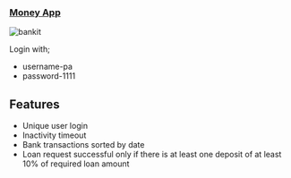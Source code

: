 ### [Money App](https://pipeloluwadebayo.github.io/my-money-app/)


![bankit](https://user-images.githubusercontent.com/81034876/178153770-fcf931ce-6805-48f8-a0ad-cea0ef0399fc.png)

Login with; 
- username-pa
- password-1111

## Features
- Unique user login
- Inactivity timeout
- Bank transactions sorted by date
- Loan request successful only if there is at least one deposit of at least 10% of required loan amount

